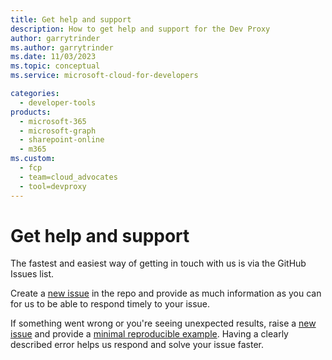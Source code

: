 ```yaml
---
title: Get help and support
description: How to get help and support for the Dev Proxy
author: garrytrinder
ms.author: garrytrinder
ms.date: 11/03/2023
ms.topic: conceptual
ms.service: microsoft-cloud-for-developers

categories:
  - developer-tools
products:
  - microsoft-365
  - microsoft-graph
  - sharepoint-online
  - m365
ms.custom:
  - fcp
  - team=cloud_advocates
  - tool=devproxy
---
```


# Get help and support

The fastest and easiest way of getting in touch with us is via the GitHub Issues list.

Create a [new issue](https://github.com/microsoft/dev-proxy/issues/new) in the repo and provide as much information as you can for us to be able to respond timely to your issue.

If something went wrong or you're seeing unexpected results, raise a [new issue](https://github.com/microsoft/dev-proxy/issues/new) and provide a [minimal reproducible example](https://en.wikipedia.org/wiki/Minimal_reproducible_example). Having a clearly described error helps us respond and solve your issue faster.
